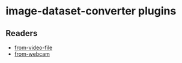 # image-dataset-converter plugins
## Readers
* [from-video-file](from-video-file.md)
* [from-webcam](from-webcam.md)
